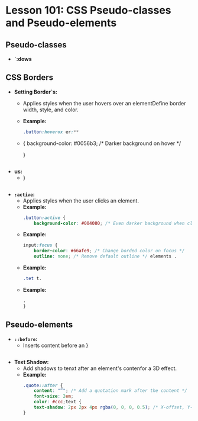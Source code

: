 # **Lesson 101: CSS Pseudo-classes and Pseudo-elements**


## **Pseudo-classes**

- **`:dows**


## **CSS Borders**

- **Setting Border`s:**
  - Applies styles when the user hovers over an elementDefine border width, style, and color.
  - **Example:**
    ```css
    .button:hoverox er:**
  - {
        background-color: #0056b3; /* Darker background on hover */
   
    }
    ```

- **us:**
  -  }
    ```

- **`:active`:**
  - Applies styles when the user clicks an element.
  - **Example:**
    ```css
    .button:active {
        background-color: #004080; /* Even darker background when clicked */.
  - **Example:**
    ```css
    input:focus {
        border-color: #66afe9; /* Change borded color on focus */
        outline: none; /* Remove default outline */ elements .
  - **Example:**
    ```css
    .tet t.
  - **Example:**
    ```css
    .
    }
    ```

## **Pseudo-elements**

- **`::before`:**
  - Inserts content before an
    }
    ```

- **Text Shadow:**
  - Add shadows to tenxt after an element's contenfor a 3D effect.
  - **Example:**
    ```css
    .quote::after {
        content: "”"; /* Add a quotation mark after the content */
        font-size: 2em;
        color: #ccc;text {
        text-shadow: 2px 2px 4px rgba(0, 0, 0, 0.5); /* X-offset, Y-offset, Blur-radius, Color */
    }
    ```



<!--stackedit_data:
eyJoaXN0b3J5IjpbMTAxNzk0Njc3NV19
-->